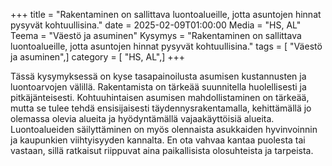 +++
title = "Rakentaminen on sallittava luontoalueille, jotta asuntojen hinnat pysyvät kohtuullisina."
date = 2025-02-09T01:00:00
Media = "HS, AL"
Teema = "Väestö ja asuminen"
Kysymys = "Rakentaminen on sallittava luontoalueille, jotta asuntojen hinnat pysyvät kohtuullisina."
tags = [ "Väestö ja asuminen",]
category = [ "HS, AL",]
+++

Tässä kysymyksessä on kyse tasapainoilusta asumisen kustannusten ja luontoarvojen välillä. Rakentamista on tärkeää suunnitella huolellisesti ja pitkäjänteisesti. Kohtuuhintaisen asumisen mahdollistaminen on tärkeää, mutta se tulee tehdä ensisijaisesti täydennysrakentamalla, kehittämällä jo olemassa olevia alueita ja hyödyntämällä vajaakäyttöisiä alueita. Luontoalueiden säilyttäminen on myös olennaista asukkaiden hyvinvoinnin ja kaupunkien viihtyisyyden kannalta. En ota vahvaa kantaa puolesta tai vastaan, sillä ratkaisut riippuvat aina paikallisista olosuhteista ja tarpeista.